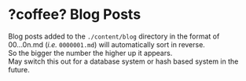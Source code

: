 # ?coffee? Blog Posts
Blog posts added to the `./content/blog` directory in the format of 00...0n.md (*i.e.* `0000001.md`) will automatically sort in reverse.  
So the bigger the number the higher up it appears.  
May switch this out for a database system or hash based system in the future.